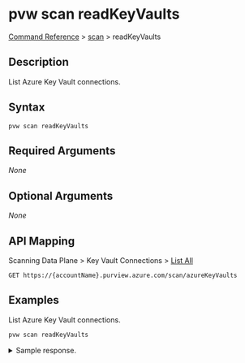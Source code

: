 # pvw scan readKeyVaults
[Command Reference](../../../README.md#command-reference) > [scan](./main.md) > readKeyVaults

## Description
List Azure Key Vault connections.

## Syntax
```
pvw scan readKeyVaults
```

## Required Arguments
*None*

## Optional Arguments
*None*

## API Mapping
Scanning Data Plane > Key Vault Connections > [List All](https://docs.microsoft.com/en-us/rest/api/purview/scanningdataplane/key-vault-connections/list-all)
```
GET https://{accountName}.purview.azure.com/scan/azureKeyVaults
```

## Examples
List Azure Key Vault connections.
```powershell
pvw scan readKeyVaults
```
<details><summary>Sample response.</summary>
<p>

```json
{
    "count": 2,
    "value": [
        {
            "id": "/subscriptions/2c141777-2036-4ba0-a7f4-bbca73a181bf/resourceGroups/scanning-prod-westeurope/providers/Microsoft.Purview/accounts/purview-c66c7ceb-1944-4393-ae27-20497005f353/linkedservices/my_key_vault",
            "name": "my_key_vault",
            "properties": {
                "baseUrl": "https://pvdemofngxi-keyvault.vault.azure.net/",
                "description": ""
            }
        },
        {
            "id": "/subscriptions/2c141777-2036-4ba0-a7f4-bbca73a181bf/resourceGroups/scanning-prod-westeurope/providers/Microsoft.Purview/accounts/purview-c66c7ceb-1944-4393-ae27-20497005f353/linkedservices/My Key Vault",
            "name": "My Key Vault",
            "properties": {
                "baseUrl": "https://mykv-keyvault.vault.azure.net/",
                "description": ""
            }
        }
    ]
}
```
</p>
</details>

